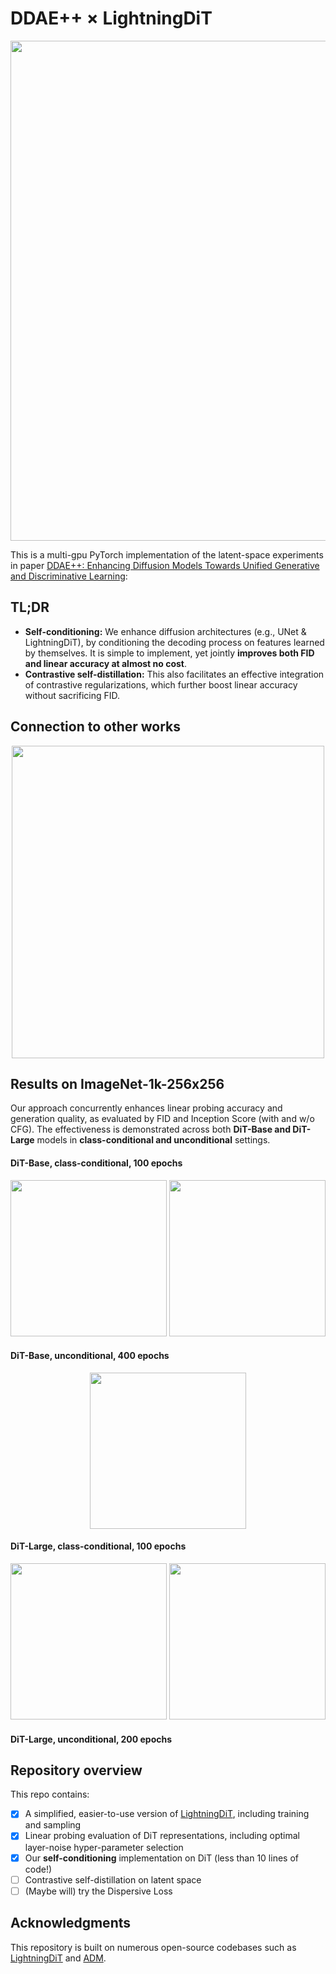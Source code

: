 # DDAE++ × LightningDiT

<p align="center">
  <img src="https://github.com/user-attachments/assets/e94248c2-cf6d-4ad1-b1e2-7703e6278689" width="800">
</p>

This is a multi-gpu PyTorch implementation of the latent-space experiments in paper [DDAE++: Enhancing Diffusion Models Towards Unified Generative and Discriminative Learning](https://arxiv.org/abs/2505.10999):

## TL;DR
- **Self-conditioning:** We enhance diffusion architectures (e.g., UNet & LightningDiT), by conditioning the decoding process on features learned by themselves. It is simple to implement, yet jointly **improves both FID and linear accuracy at almost no cost**.
- **Contrastive self-distillation:** This also facilitates an effective integration of contrastive regularizations, which further boost linear accuracy without sacrificing FID.

## Connection to other works
<p align="center">
  <img src="https://github.com/user-attachments/assets/902acd42-7952-469c-bbf6-c4720e0fbcda" width="500">
</p>

## Results on ImageNet-1k-256x256
Our approach concurrently enhances linear probing accuracy and generation quality, as evaluated by FID and Inception Score (with and w/o CFG). The effectiveness is demonstrated across both **DiT-Base and DiT-Large** models in **class-conditional and unconditional** settings.
#### DiT-Base, class-conditional, 100 epochs
<p align="center">
<img src="https://github.com/user-attachments/assets/22236c30-d5a7-428f-8f18-1aeb1000f972" height="250">
<img src="https://github.com/user-attachments/assets/74668422-c971-4442-9099-82aa3d20cd6f" height="250">
</p>

#### DiT-Base, unconditional, 400 epochs
<p align="center">
<img src="https://github.com/user-attachments/assets/73460267-a7dd-4616-a90c-b0c729000b94" height="250">
</p>

#### DiT-Large, class-conditional, 100 epochs
<p align="center">
<img src="https://github.com/user-attachments/assets/cfc3a1c9-8716-44ae-a2ab-6598f1a7c405" height="250">
<img src="https://github.com/user-attachments/assets/58cd6796-3fec-4298-8287-45fb0c2653d8" height="250">
</p>

#### DiT-Large, unconditional, 200 epochs


## Repository overview

This repo contains:
- [x] A simplified, easier-to-use version of [LightningDiT](https://github.com/hustvl/LightningDiT), including training and sampling
- [x] Linear probing evaluation of DiT representations, including optimal layer-noise hyper-parameter selection
- [x] Our **self-conditioning** implementation on DiT (less than 10 lines of code!)
- [ ] Contrastive self-distillation on latent space
- [ ] (Maybe will) try the Dispersive Loss

## Acknowledgments
This repository is built on numerous open-source codebases such as [LightningDiT](https://github.com/hustvl/LightningDiT) and [ADM](https://github.com/openai/guided-diffusion).
